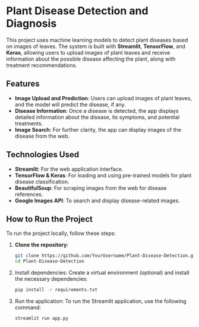 # Plant Disease Detection and Diagnosis

This project uses machine learning models to detect plant diseases based on images of leaves. The system is built with **Streamlit**, **TensorFlow**, and **Keras**, allowing users to upload images of plant leaves and receive information about the possible disease affecting the plant, along with treatment recommendations.

## Features

- **Image Upload and Prediction**: Users can upload images of plant leaves, and the model will predict the disease, if any.
- **Disease Information**: Once a disease is detected, the app displays detailed information about the disease, its symptoms, and potential treatments.
- **Image Search**: For further clarity, the app can display images of the disease from the web.

## Technologies Used

- **Streamlit**: For the web application interface.
- **TensorFlow & Keras**: For loading and using pre-trained models for plant disease classification.
- **BeautifulSoup**: For scraping images from the web for disease references.
- **Google Images API**: To search and display disease-related images.

## How to Run the Project

To run the project locally, follow these steps:

1. **Clone the repository**:
   ```bash
   git clone https://github.com/YourUsername/Plant-Disease-Detection.git
   cd Plant-Disease-Detection
   ```
2. Install dependencies: Create a virtual environment (optional) and install the necessary dependencies:
   ```bash
   pip install -r requirements.txt
   ```
3. Run the application: To run the Streamlit application, use the following command:
   ```bash
   streamlit run app.py
   ```
